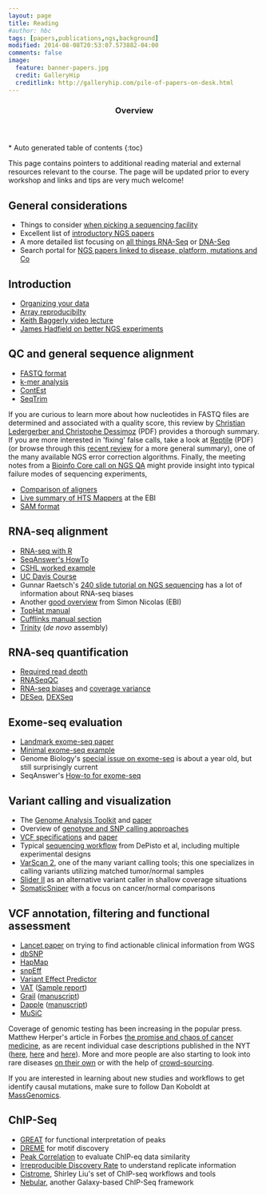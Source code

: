 ```yaml
---
layout: page
title: Reading
#author: hbc
tags: [papers,publications,ngs,background]
modified: 2014-08-08T20:53:07.573882-04:00
comments: false
image:
  feature: banner-papers.jpg
  credit: GalleryHip
  creditlink: http://galleryhip.com/pile-of-papers-on-desk.html
---
```


<section id="table-of-contents" class="toc">
  <header>
    <h3>Overview</h3>
  </header>
<div id="drawer" markdown="1">
*  Auto generated table of contents
{:toc}
</div>
</section><!-- /#table-of-contents -->

This page contains pointers to additional reading material and external resources relevant to the course. The page will be updated prior to every workshop and links and tips are very much welcome!

## General considerations

* Things to consider [when picking a sequencing facility](http://biomickwatson.wordpress.com/2013/01/21/ten-things-to-consider-when-choosing-an-ngs-supplier/)
* Excellent list of [introductory NGS papers](http://core-genomics.blogspot.com/2012/12/introductory-references-for-ngs-newbies.html?spref=tw)
* A more detailed list focusing on [all things RNA-Seq](http://www.ngswatch.com/rna-seq/) or [DNA-Seq](http://www.ngswatch.com/dna-seq-101/)
* Search portal for [NGS papers linked to disease, platform, mutations and Co](http://bioinfo.mc.vanderbilt.edu/NGS/index.html)


## Introduction

* [Organizing your data](https://dl.dropbox.com/u/407047/Blog/Documents/Literature/Introduction/PLoS%20Comput%20Biol%202009%20Noble.pdf)
* [Array reproducibilty](https://dl.dropbox.com/u/407047/Blog/Documents/Literature/Introduction/Nat%20Genet%202009%20Ioannidis.pdf)
* [Keith Baggerly video lecture](http://videolectures.net/cancerbioinformatics2010_baggerly_irrh/)
* [James Hadfield on better NGS experiments](http://core-genomics.blogspot.com/2012/10/how-to-do-better-ngs-experiments.html)

## QC and general sequence alignment

* [FASTQ format](https://dl.dropbox.com/u/407047/Blog/Documents/Literature/QC/Nucleic%20Acids%20Res%202009%20Cock.pdf) 
* [k-mer analysis](https://dl.dropbox.com/u/407047/Blog/Documents/Literature/QC/PLoS%20ONE%202010%20Schr%C3%B6der.pdf)
* [ContEst](https://dl.dropbox.com/u/407047/Blog/Documents/Literature/QC/Bioinformatics%202011%20Cibulskis.pdf) 
* [SeqTrim](https://dl.dropbox.com/u/407047/Blog/Documents/Literature/QC/BMC%20Bioinformatics%202010%20Falgueras.pdf) 

If you are curious to learn more about how nucleotides in FASTQ files are determined and associated with a quality score, this review by [Christian Ledergerber and Christophe Dessimoz](https://dl.dropbox.com/u/407047/Blog/Documents/Literature/QC/Briefings%20in%20Bioinformatics%202011%20Ledergerber.pdf) (PDF)  provides a thorough summary. If you are more interested in 'fixing' false calls, take a look at [Reptile](https://dl.dropbox.com/u/407047/Blog/Documents/Literature/QC/Bioinformatics%202010%20Yang-1.pdf) (PDF) (or browse through this [recent review](https://dl.dropbox.com/u/407047/Blog/Documents/Literature/QC/Brief%20Bioinformatics%202012%20Yang.pdf) for a more general summary), one of the many available NGS error correction algorithms. Finally, the meeting notes from a [Bioinfo Core call on NGS QA](http://bioinfo-core.org/index.php/9th_Discussion-28_October_2010) might provide insight into typical failure modes of sequencing experiments, 

* [Comparison of aligners](https://dl.dropbox.com/u/407047/Blog/Documents/Literature/Exome%20Seq/J%20Hum%20Genet%202011%20Bao.pdf)
* [Live summary of HTS Mappers](http://wwwdev.ebi.ac.uk/fg/hts_mappers/) at the EBI
* [SAM format](https://dl.dropbox.com/u/407047/Blog/Documents/Literature/Exome%20Seq/Bioinformatics%202009%20Li-3.pdf)

## RNA-seq alignment

* [RNA-seq with R](http://bioinf.wehi.edu.au/bioinfosummer2010/materials/RNAseq_Mapping_Tutorial.pdf)
* [SeqAnswer's HowTo](http://seqanswers.com/wiki/How-to/RNASeq_analysis)
* [CSHL worked example](http://prometheus.cshl.org/TGAC/wp-content/uploads/2011/11/rna-seq_worked_example.pdf)
* [UC Davis Course](http://training.bioinformatics.ucdavis.edu/docs/2012/05/RNA/index.html)
* Gunnar Raetsch's [240 slide tutorial on NGS sequencing](http://raetschlab.org:10080/fml-migrated/raetsch/lectures/ismb10tutorial) has a lot of information about RNA-seq biases
* Another [good overview](http://d.pr/sqwI) from Simon Nicolas (EBI)
* [TopHat manual](http://tophat.cbcb.umd.edu/manual.html)
* [Cufflinks manual section](http://cufflinks.cbcb.umd.edu/manual.html#cufflinks)
* [Trinity](http://trinityrnaseq.sourceforge.net/) (_de novo_ assembly)

## RNA-seq quantification

* [Required read depth](https://dl.dropbox.com/u/407047/Blog/Documents/Literature/RNA-seq/Genome%20Res%202011%20Toung.pdf)
* [RNASeqQC](https://confluence.broadinstitute.org/display/CGATools/RNA-SeQC)
* [RNA-seq biases](https://dl.dropbox.com/u/407047/Blog/Documents/Literature/RNA-seq/ANALYTICAL%20BIOCHEMISTRY%202011%20Sendler.pdf) and [coverage variance](https://dl.dropbox.com/u/407047/Blog/Documents/Literature/RNA-seq/1471-2105-13-S6-S4.pdf)
* [DESeq](http://bioconductor.org/packages/release/bioc/html/DESeq.html), [DEXSeq](http://bioconductor.org/packages/release/bioc/html/DEXSeq.html)

## Exome-seq evaluation

* [Landmark exome-seq paper](https://dl.dropbox.com/u/407047/Blog/Documents/Literature/Exome%20Seq/Nature%202009%20Ng.pdf)
* [Minimal exome-seq example](https://dl.dropbox.com/u/407047/Blog/Documents/Literature/Exome%20Seq/N%20Engl%20J%20Med%202010%20Musunuru.pdf)
* Genome Biology's [special issue on exome-seq](http://genomebiology.com/content/12/9) is about a year old, but still surprisingly current
* SeqAnswer's [How-to for exome-seq](http://seqanswers.com/wiki/How-to/exome_analysis)

## Variant calling and visualization

* The [Genome Analysis Toolkit](http://www.broadinstitute.org/gsa/wiki/index.php/Main_Page) and [paper](https://dl.dropbox.com/u/407047/Blog/Documents/Literature/Variant%20Discovery/Genome%20Res%202010%20McKenna.pdf)
* Overview of [genotype and SNP calling approaches](https://dl.dropbox.com/u/407047/Blog/Documents/Literature/Exome%20Seq/Nat%20Rev%20Genet%202011%20Nielsen.pdf)
* [VCF specifications](http://www.1000genomes.org/node/101) and [paper](https://dl.dropbox.com/u/407047/Blog/Documents/Literature/Variant%20Discovery/Genome%20Biol%202010%20Reese.pdf)
* Typical [sequencing workflow](https://dl.dropbox.com/u/407047/Blog/Documents/Literature/Variant%20Discovery/Nat%20Genet%202011%20Depristo.pdf) from DePisto et al, including multiple experimental designs
* [VarScan 2](http://massgenomics.org/2010/02/varscan-2-released-on-sourceforge.html), one of the many variant calling tools; this one specializes in calling variants utilizing matched tumor/normal samples
* [Slider II](https://dl.dropbox.com/u/407047/Blog/Documents/Literature/Variant%20Discovery/Bioinformatics%202010%20Malhis.pdf) as an alternative variant caller in shallow coverage situations
* [SomaticSniper](http://gmt.genome.wustl.edu/somatic-sniper/current/) with a focus on cancer/normal comparisons


## VCF annotation, filtering and functional assessment

* [Lancet paper](https://dl.dropbox.com/u/407047/Blog/Documents/Literature/Function/The%20Lancet%202010%20Ashley.pdf) on trying to find actionable clinical information from WGS
* [dbSNP](http://www.ncbi.nlm.nih.gov/projects/SNP/)
* [HapMap](http://hapmap.ncbi.nlm.nih.gov/)
* [snpEff](http://snpeff.sourceforge.net/)
* [Variant Effect Predictor](http://useast.ensembl.org/Homo_sapiens/UserData/UploadVariations) 
* [VAT](http://vat.gersteinlab.org/index.php) ([Sample report](http://vat.gersteinlab.org/summary.php?dataSet=vat.222&setId=222&annotationSet=gencode7&type=coding))
* [Grail](http://www.broadinstitute.org/mpg/grail/grail.php) ([manuscript](https://dl.dropbox.com/u/407047/Blog/Documents/Literature/Function/PLoS%20Genet%202009%20Raychaudhuri.pdf))
* [Dapple](http://www.broadinstitute.org/mpg/dapple/dapple.php) ([manuscript](https://dl.dropbox.com/u/407047/Blog/Documents/Literature/Function/PLoS%20Genet%202011%20Rossin.pdf))
* [MuSiC](http://massgenomics.org/2012/07/mutation-significance-in-cancer.html)

Coverage of genomic testing has been increasing in the popular press. Matthew Herper's article in Forbes [the promise and chaos of cancer medicine](http://blogs.forbes.com/matthewherper/2011/06/05/cancers-new-era-of-promise-and-chaos/), as are recent individual case descriptions published in the NYT ([here](http://www.nytimes.com/2012/07/08/health/in-gene-sequencing-treatment-for-leukemia-glimpses-of-the-future.html?pagewanted=all), [here](http://www.nytimes.com/2012/07/09/health/new-frontiers-of-cancer-treatment-bring-breathtaking-swings.html?ref=science&pagewanted=all) and [here](http://www.nytimes.com/2012/07/10/health/genetic-test-changes-game-in-cancer-prognosis.html?pagewanted=1&pagewanted=all)). More and more people are also starting to look into rare diseases [on their own](http://blog.ted.com/2012/07/17/newly-discovered-gene-may-explain-4-year-olds-rare-disease-thanks-to-ted-fellow-jimmy-lin/) or with the help of [crowd-sourcing](http://cmtproject.blogspot.com/2012/05/new-developments.html). 

If you are interested in learning about new studies and workflows to get identify causal mutations, make sure to follow Dan Koboldt at [MassGenomics](http://massgenomics.org).

## ChIP-Seq

* [GREAT](https://dl.dropboxusercontent.com/u/407047/Blog/Documents/Literature/ChIP-Seq/Nat.%20Biotechnol.%202010%20McLean.pdf) for functional interpretation of peaks
* [DREME](https://dl.dropboxusercontent.com/u/407047/Blog/Documents/Literature/ChIP-Seq/Bioinformatics%202011%20Bailey.pdf) for motif discovery
* [Peak Correlation](https://dl.dropboxusercontent.com/u/407047/Blog/Documents/Literature/ChIP-Seq/Bioinformatics%202012%20Chikina.pdf) to evaluate ChIP-eq data similarity
* [Irreproducible Discovery Rate](https://sites.google.com/site/anshulkundaje/projects/idr) to understand replicate information
* [Cistrome](http://cistrome.org/Cistrome/Cistrome_Project.html), Shirley Liu's set of ChIP-seq workflows and tools
* [Nebular](http://nebula.curie.fr/), another Galaxy-based ChIP-Seq framework
